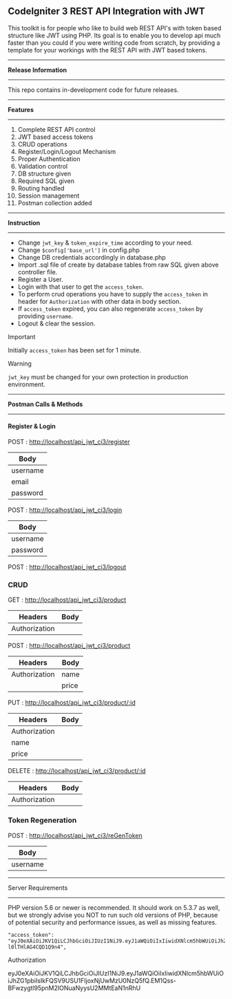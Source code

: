 ## CodeIgniter 3 REST API Integration with JWT
This toolkit is for people who like to build web REST API's with token based structure like JWT using PHP. Its goal is to enable you to develop api much faster than you could if you were writing code from scratch, by providing a template for your workings with the REST API with JWT based tokens.

*********************
**Release Information**
*********************
This repo contains in-development code for future releases.

*********
**Features**
*********

1. Complete REST API control
2. JWT based access tokens
3. CRUD operations
4. Register/Login/Logout Mechanism
5. Proper Authentication
6. Validation control
7. DB structure given
8. Required SQL given
9. Routing handled
10. Session management
11. Postman collection added

***********
**Instruction**
***********

- Change `jwt_key` & `token_expire_time` according to your need.
- Change `$config['base_url']` in config.php
- Change DB credentials accordingly in database.php
- Import .sql file of create by database tables from raw SQL given above controller file. 
- Register a User.
- Login with that user to get the `access_token`.
- To perform crud operations you have to supply the `access_token` in header for `Authorization` with other data in body section.
- If `access_token` expired, you can also regenerate `access_token` by providing `username`.
- Logout & clear the session.

> [!IMPORTANT]
> Initially `access_token` has been set for 1 minute.

> [!WARNING]
> `jwt_key` must be changed for your own protection in production environment.
***********************
**Postman Calls & Methods**
***********************

#### Register & Login

POST : [http://localhost/api_jwt_ci3/register](http://localhost/api_jwt_ci3/register)

|Body     |
|---------|
|username |
|email    |
|password |

POST : [http://localhost/api_jwt_ci3/login](http://localhost/api_jwt_ci3/login)

|Body     |
|---------|
|username |
|password |

POST : [http://localhost/api_jwt_ci3/logout](http://localhost/api_jwt_ci3/logout)

### CRUD

GET : [http://localhost/api_jwt_ci3/product](http://localhost/api_jwt_ci3/product)


|Headers      |Body     |
|-------------|---------|
|Authorization|         |

POST : [http://localhost/api_jwt_ci3/product](http://localhost/api_jwt_ci3/product)

|Headers      |Body     |
|-------------|---------|
|Authorization|name     |
|             |price    |

PUT : [http://localhost/api_jwt_ci3/product/:id](http://localhost/api_jwt_ci3/product/:id)

|Headers      |Body     |
|-------------|---------|
|Authorization|         |
|name         |         |
|price        |         |

DELETE : [http://localhost/api_jwt_ci3/product/:id](http://localhost/api_jwt_ci3/product/:id)

|Headers      |Body     |
|-------------|---------|
|Authorization|         |

### Token Regeneration

POST : [http://localhost/api_jwt_ci3/reGenToken](http://localhost/api_jwt_ci3/reGenToken)

|Body     |
|---------|
|username |

*******************
Server Requirements
*******************

PHP version 5.6 or newer is recommended.
It should work on 5.3.7 as well, but we strongly advise you NOT to run
such old versions of PHP, because of potential security and performance
issues, as well as missing features.


    "access_token": "eyJ0eXAiOiJKV1QiLCJhbGciOiJIUzI1NiJ9.eyJ1aWQiOiIxIiwidXNlcm5hbWUiOiJhZG1pbiIsIkFQSV9USU1FIjoxNjUwMzU0MjQwfQ.fQaDxHubSNRKVNOiiUfxYJtJf-l0lTHlAG4CQD1Q9n4",
Authorization

eyJ0eXAiOiJKV1QiLCJhbGciOiJIUzI1NiJ9.eyJ1aWQiOiIxIiwidXNlcm5hbWUiOiJhZG1pbiIsIkFQSV9USU1FIjoxNjUwMzU0NzQ5fQ.EM1Qss-BFwzygtl95pnM2IONuaNyysU2MMtEaN1nRhU